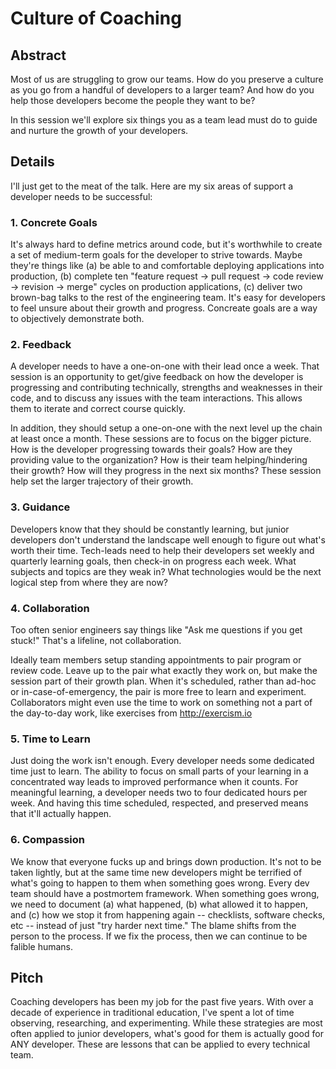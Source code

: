 # Culture of Coaching

## Abstract

Most of us are struggling to grow our teams. How do you preserve a culture as
you go from a handful of developers to a larger team? And how do you help those
developers become the people they want to be?

In this session we'll explore six things you as a team lead must do to guide
and nurture the growth of your developers.

## Details

I'll just get to the meat of the talk. Here are my six areas of support a
developer needs to be successful:

### 1. Concrete Goals

It's always hard to define metrics around code, but it's worthwhile to create
a set of medium-term goals for the developer to strive towards. Maybe they're
things like (a) be able to and comfortable deploying applications into production,
(b) complete ten "feature request -> pull request -> code review -> revision
-> merge" cycles on production applications, (c) deliver two brown-bag talks to
the rest of the engineering team. It's easy for developers to feel unsure about
their growth and progress. Concreate goals are a way to objectively demonstrate
both.

### 2. Feedback

A developer needs to have a one-on-one with
their lead once a week. That session is an opportunity to get/give feedback on
how the developer is progressing and contributing technically, strengths and
weaknesses in their code, and to discuss any issues with the team interactions.
This allows them to iterate and correct course quickly.

In addition, they should setup a one-on-one with the next level up the chain at
least once a month. These sessions are to focus on the bigger picture. How is
the developer progressing towards their goals? How are they providing value to
the organization? How is their team helping/hindering their growth? How will
they progress in the next six months? These session help set the larger
trajectory of their growth.

### 3. Guidance

Developers know that they should be constantly learning, but junior developers
don't understand the landscape well enough to figure out what's worth their time.
Tech-leads need to help their developers set weekly and quarterly learning goals,
then check-in on progress each week. What subjects and topics are they weak in?
What technologies would be the next logical step from where they are now?

### 4. Collaboration

Too often senior engineers say things like "Ask me questions if you get stuck!"
That's a lifeline, not collaboration.

Ideally team members setup standing
appointments to pair program or review code. Leave up to the pair what exactly
they work on, but make the session part of their growth plan. When it's scheduled,
rather than ad-hoc or in-case-of-emergency, the pair is more free to learn and
experiment. Collaborators might even use the time to work on something not a
part of the day-to-day work, like exercises from http://exercism.io

### 5. Time to Learn

Just doing the work isn't enough. Every developer needs some dedicated time just
to learn. The ability to focus on small parts of your learning in a
concentrated way leads to improved performance when it counts. For meaningful
learning, a developer needs two to four dedicated hours per week. And having this
time scheduled, respected, and preserved means that it'll actually happen.

### 6. Compassion

We know that everyone fucks up and brings down production. It's not to be taken
lightly, but at the same time new developers might be terrified of what's going to
happen to them when something goes wrong. Every dev team should have a
postmortem framework. When something goes wrong, we need to document
(a) what happened, (b) what allowed it to happen, and (c) how we stop it from
happening again -- checklists, software checks, etc -- instead of just "try
harder next time." The blame shifts from the person to the process. If we fix
the process, then we can continue to be falible humans.

## Pitch

Coaching developers has been my job for the past five years. With over
a decade of experience in traditional education, I've spent a lot of time
observing, researching, and experimenting. While these strategies are most often
applied to junior developers, what's good for them is actually good for ANY
developer. These are lessons that can be applied to every technical team.
